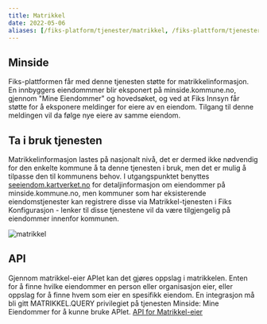 ```yaml
---
title: Matrikkel
date: 2022-05-06
aliases: [/fiks-platform/tjenester/matrikkel, /fiks-plattform/tjenester/matrikkel]
---
```


## Minside

Fiks-plattformen får med denne tjenesten støtte for matrikkelinformasjon. En innbyggers eiendommmer blir eksponert på minside.kommune.no, gjennom "Mine Eiendommer" og hovedsøket, og ved at Fiks Innsyn får støtte for å eksponere meldinger for eiere av en eiendom. Tilgang til denne meldingen vil da følge nye eiere av samme eiendom.

## Ta i bruk tjenesten
Matrikkelinformasjon lastes på nasjonalt nivå, det er dermed ikke nødvendig for den enkelte kommune å ta denne tjenesten i bruk, men det er mulig å tilpasse den til kommunens behov. I utgangspunktet benyttes  [seeiendom.kartverket.no](https://seeiendom.kartverket.no) for detaljinformasjon om eiendommer på minside.kommune.no, men kommuner som har eksisterende eiendomstjenester kan registrere disse via Matrikkel-tjenesten i Fiks Konfigurasjon - lenker til disse tjenestene vil da være tilgjengelig på eiendommer innenfor kommunen.

![matrikkel](/images/matrikkel.png "Matrikkel")

## API
Gjennom matrikkel-eier APIet kan det gjøres oppslag i matrikkelen. Enten for å finne hvilke eiendommer en person eller organisasjon eier, eller oppslag for å finne hvem som eier en spesifikk eiendom. En integrasjon må bli gitt MATRIKKEL.QUERY privilegiet på tjenesten Minside: Mine Eiendommer for å kunne bruke APIet.
 [API for Matrikkel-eier](https://editor.swagger.io/?url=https://ks-no.github.io/api/matrikkel-eier-oppslag-api-v1.json)
